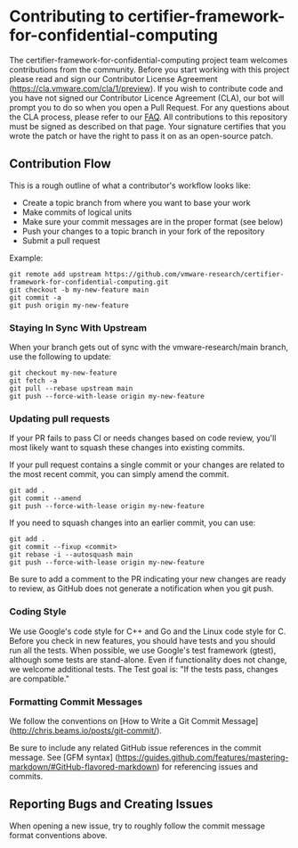# Contributing to certifier-framework-for-confidential-computing

The certifier-framework-for-confidential-computing project team welcomes
contributions from the community. Before you start working with this project
please read and sign our Contributor License Agreement
(https://cla.vmware.com/cla/1/preview). If you wish to contribute code and
you have not signed our Contributor Licence Agreement (CLA), our bot will
prompt you to do so when you open a Pull Request. For any questions about
the CLA process, please refer to our [FAQ](https://cla.vmware.com/faq).
All contributions to this repository must be signed as described
on that page. Your signature certifies that you wrote the patch
or have the right to pass it on as an open-source patch.

## Contribution Flow

This is a rough outline of what a contributor's workflow looks like:

- Create a topic branch from where you want to base your work
- Make commits of logical units
- Make sure your commit messages are in the proper format (see below)
- Push your changes to a topic branch in your fork of the repository
- Submit a pull request

Example:

``` shell
git remote add upstream https://github.com/vmware-research/certifier-framework-for-confidential-computing.git
git checkout -b my-new-feature main
git commit -a
git push origin my-new-feature
```

### Staying In Sync With Upstream

When your branch gets out of sync with the vmware-research/main branch, use the following to update:

``` shell
git checkout my-new-feature
git fetch -a
git pull --rebase upstream main
git push --force-with-lease origin my-new-feature
```

### Updating pull requests

If your PR fails to pass CI or needs changes based on code review, you'll
most likely want to squash these changes into existing commits.

If your pull request contains a single commit or your changes are related
to the most recent commit, you can simply amend the commit.

``` shell
git add .
git commit --amend
git push --force-with-lease origin my-new-feature
```

If you need to squash changes into an earlier commit, you can use:

``` shell
git add .
git commit --fixup <commit>
git rebase -i --autosquash main
git push --force-with-lease origin my-new-feature
```

Be sure to add a comment to the PR indicating your new changes are ready to
review, as GitHub does not generate a notification when you git push.

### Coding Style

We use Google's code style for C++ and Go and the Linux code style for
C.  Before you check in new features, you should have tests and you
should run all the tests.  When possible, we use Google's test
framework (gtest), although some tests are stand-alone.  Even if
functionality does not change, we welcome additional tests.  The
Test goal is: "If the tests pass, changes are compatible."


### Formatting Commit Messages

We follow the conventions on [How to Write a Git Commit Message]
(http://chris.beams.io/posts/git-commit/).

Be sure to include any related GitHub issue references in the
commit message.  See [GFM syntax]
(https://guides.github.com/features/mastering-markdown/#GitHub-flavored-markdown)
for referencing issues and commits.

## Reporting Bugs and Creating Issues

When opening a new issue, try to roughly follow the commit message
format conventions above.
